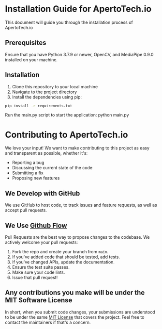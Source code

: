 # Installation Guide for ApertoTech.io

This document will guide you through the installation process of ApertoTech.io

## Prerequisites

Ensure that you have Python 3.7.9 or newer, OpenCV, and MediaPipe 0.9.0 installed on your machine. 

## Installation

1. Clone this repository to your local machine
2. Navigate to the project directory
3. Install the dependencies using pip:

```bash
pip install -r requirements.txt
```

Run the main.py script to start the application:
python main.py

# Contributing to ApertoTech.io

We love your input! We want to make contributing to this project as easy and transparent as possible, whether it's:

- Reporting a bug
- Discussing the current state of the code
- Submitting a fix
- Proposing new features

## We Develop with GitHub

We use GitHub to host code, to track issues and feature requests, as well as accept pull requests.

## We Use [Github Flow](https://guides.github.com/introduction/flow/index.html)

Pull Requests are the best way to propose changes to the codebase. We actively welcome your pull requests:

1. Fork the repo and create your branch from `main`.
2. If you've added code that should be tested, add tests.
3. If you've changed APIs, update the documentation.
4. Ensure the test suite passes.
5. Make sure your code lints.
6. Issue that pull request!

## Any contributions you make will be under the MIT Software License

In short, when you submit code changes, your submissions are understood to be under the same [MIT License](http://choosealicense.com/licenses/mit/) that covers the project. Feel free to contact the maintainers if that's a concern.

